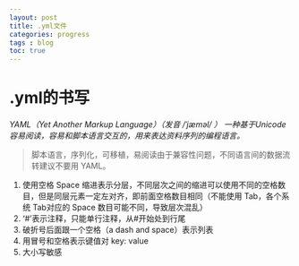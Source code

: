 ```yaml
---
layout: post
title: .yml文件
categories: progress
tags : blog
toc: true
---
```


# .yml的书写
_YAML（Yet Another Markup Language）（发音 /ˈjæməl/ ）
 一种基于Unicode容易阅读，容易和脚本语言交互的，用来表达资料序列的编程语言。_
> 脚本语言，序列化，可移植，易阅读由于兼容性问题，不同语言间的数据流转建议不要用 YAML。

1.  使用空格 Space 缩进表示分层，不同层次之间的缩进可以使用不同的空格数目，但是同层元素一定左对齐，即前面空格数目相同（不能使用 Tab，各个系统 Tab对应的 Space 数目可能不同，导致层次混乱）
2. ‘#’表示注释，只能单行注释，从#开始处到行尾
3.  破折号后面跟一个空格（a dash and space）表示列表
4. 用冒号和空格表示键值对 key: value
5. 大小写敏感

